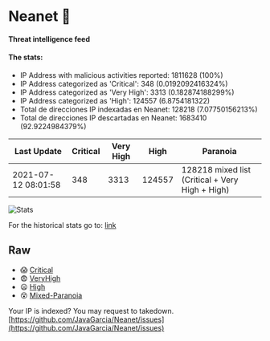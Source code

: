 # Neanet :hocho:
#### Threat intelligence feed
#### The stats:

- IP Address with malicious activities reported: 1811628 (100%)
- IP Address categorized as 'Critical':  348 (0.0192092416324%)
- IP Address categorized as 'Very High':  3313 (0.182874188299%)
- IP Address categorized as 'High':  124557 (6.8754181322)
- Total de direcciones IP indexadas en Neanet:  128218 (7.07750156213%)
- Total de direcciones IP descartadas en Neanet:  1683410 (92.9224984379%)

| Last Update | Critical | Very High | High | Paranoia |
| --- | --- | --- | --- | --- |
| 2021-07-12 08:01:58 | 348 | 3313 | 124557 | 128218 mixed list (Critical + Very High + High)|

![Stats](https://docs.google.com/spreadsheets/d/e/2PACX-1vSnaNMIXVabIpDJjufMlzH7poXnshF3mgd8Is1g9ytUEzVsP5my4Trn8f-xkoLLQ38xpL3HtmUexLo6/pubchart?oid=501124687&format=image)

For the historical stats go to: [link](/stats.csv)
## Raw
- :scream: [Critical](https://raw.githubusercontent.com/JavaGarcia/Neanet/master/blacklists/neanet_critical.txt)
- :fearful: [VeryHigh](https://raw.githubusercontent.com/JavaGarcia/Neanet/master/blacklists/neanet_veryHigh.txtt)
- :frowning: [High](https://raw.githubusercontent.com/JavaGarcia/Neanet/master/blacklists/neanet_high.txt)
- :dizzy_face: [Mixed-Paranoia](https://raw.githubusercontent.com/JavaGarcia/Neanet/master/blacklists/neanet_all.txt)


Your IP is indexed? You may request to takedown. [https://github.com/JavaGarcia/Neanet/issues](https://github.com/JavaGarcia/Neanet/issues)









































































































































































































































































































































































































































































































































































































































































































































































































































































































































































































































































































































































































































































































































































































































































































































































































































































































































































































































































































































































































































































































































































































































































































































































































































































































































































































































































































































































































































































































































































































































































































































































































































































































































































































































































































































































































































































































































































































































































































































































































































































































































































































































































































































































































































































































































































































































































































































































































































































































































































































































































































































































































































































































































































































































































































































































































































































































































































































































































































































































































































































































































































































































































































































































































































































































































































































































































































































































































































































































































































































































































































































































































































































































































































































































































































































































































































































































































